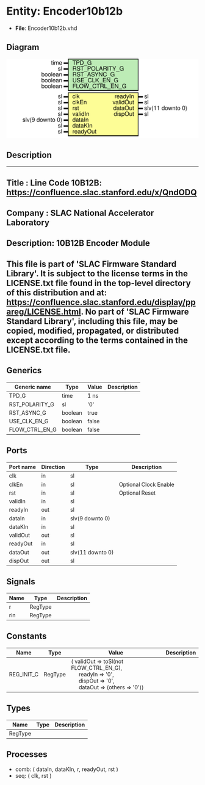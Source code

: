# Entity: Encoder10b12b

- **File**: Encoder10b12b.vhd
## Diagram

![Diagram](Encoder10b12b.svg "Diagram")
## Description

-----------------------------------------------------------------------------
 Title      : Line Code 10B12B: https://confluence.slac.stanford.edu/x/QndODQ
-----------------------------------------------------------------------------
 Company    : SLAC National Accelerator Laboratory
-----------------------------------------------------------------------------
 Description: 10B12B Encoder Module
-----------------------------------------------------------------------------
 This file is part of 'SLAC Firmware Standard Library'.
 It is subject to the license terms in the LICENSE.txt file found in the
 top-level directory of this distribution and at:
    https://confluence.slac.stanford.edu/display/ppareg/LICENSE.html.
 No part of 'SLAC Firmware Standard Library', including this file,
 may be copied, modified, propagated, or distributed except according to
 the terms contained in the LICENSE.txt file.
-----------------------------------------------------------------------------
## Generics

| Generic name   | Type    | Value | Description |
| -------------- | ------- | ----- | ----------- |
| TPD_G          | time    | 1 ns  |             |
| RST_POLARITY_G | sl      | '0'   |             |
| RST_ASYNC_G    | boolean | true  |             |
| USE_CLK_EN_G   | boolean | false |             |
| FLOW_CTRL_EN_G | boolean | false |             |
## Ports

| Port name | Direction | Type             | Description            |
| --------- | --------- | ---------------- | ---------------------- |
| clk       | in        | sl               |                        |
| clkEn     | in        | sl               |  Optional Clock Enable |
| rst       | in        | sl               |  Optional Reset        |
| validIn   | in        | sl               |                        |
| readyIn   | out       | sl               |                        |
| dataIn    | in        | slv(9 downto 0)  |                        |
| dataKIn   | in        | sl               |                        |
| validOut  | out       | sl               |                        |
| readyOut  | in        | sl               |                        |
| dataOut   | out       | slv(11 downto 0) |                        |
| dispOut   | out       | sl               |                        |
## Signals

| Name | Type    | Description |
| ---- | ------- | ----------- |
| r    | RegType |             |
| rin  | RegType |             |
## Constants

| Name       | Type    | Value                                                                                                                                                                                                                                       | Description |
| ---------- | ------- | ------------------------------------------------------------------------------------------------------------------------------------------------------------------------------------------------------------------------------------------- | ----------- |
| REG_INIT_C | RegType |  (       validOut => toSl(not FLOW_CTRL_EN_G),<br><span style="padding-left:20px">       readyIn  => '0',<br><span style="padding-left:20px">       dispOut  => '0',<br><span style="padding-left:20px">       dataOut  => (others => '0')) |             |
## Types

| Name    | Type | Description |
| ------- | ---- | ----------- |
| RegType |      |             |
## Processes
- comb: ( dataIn, dataKIn, r, readyOut, rst )
- seq: ( clk, rst )
